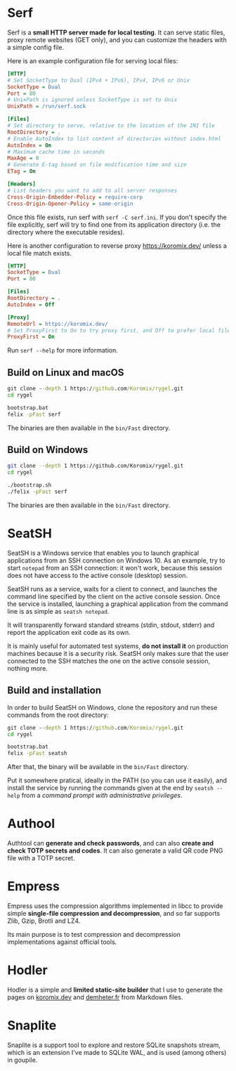 # Serf

Serf is a **small HTTP server made for local testing**. It can serve static files, proxy remote websites (GET only), and you can customize the headers with a simple config file.

Here is an example configuration file for serving local files:

```ini
[HTTP]
# Set SocketType to Dual (IPv4 + IPv6), IPv4, IPv6 or Unix
SocketType = Dual
Port = 80
# UnixPath is ignored unless SocketType is set to Unix
UnixPath = /run/serf.sock

[Files]
# Set directory to serve, relative to the location of the INI file
RootDirectory = .
# Enable AutoIndex to list content of directories without index.html
AutoIndex = On
# Maximum cache time in seconds
MaxAge = 0
# Generate E-tag based on file modification time and size
ETag = On

[Headers]
# List headers you want to add to all server responses
Cross-Origin-Embedder-Policy = require-corp
Cross-Origin-Opener-Policy = same-origin
```

Once this file exists, run serf with `serf -C serf.ini`. If you don't specify the file explicitly, serf will try to find one from its application directory (i.e. the directory where the executable resides).

Here is another configuration to reverse proxy https://koromix.dev/ unless a local file match exists.

```ini
[HTTP]
SocketType = Dual
Port = 80

[Files]
RootDirectory = .
AutoIndex = Off

[Proxy]
RemoteUrl = https://koromix.dev/
# Set ProxyFirst to On to try proxy first, and Off to prefer local files
ProxyFirst = On
```

Run `serf --help` for more information.

## Build on Linux and macOS

```bat
git clone --depth 1 https://github.com/Koromix/rygel.git
cd rygel

bootstrap.bat
felix -pFast serf
```

The binaries are then available in the `bin/Fast` directory.

## Build on Windows

```sh
git clone --depth 1 https://github.com/Koromix/rygel.git
cd rygel

./bootstrap.sh
./felix -pFast serf
```

The binaries are then available in the `bin/Fast` directory.

# SeatSH

SeatSH is a Windows service that enables you to launch graphical applications from an SSH connection on Windows 10. As an example, try to start `notepad` from an SSH connection: it won't work, because this session does not have access to the active console (desktop) session.

SeatSH runs as a service, waits for a client to connect, and launches the command line specified by the client on the active console session. Once the service is installed, launching a graphical application from the command line is as simple as `seatsh notepad`.

It will transparently forward standard streams (stdin, stdout, stderr) and report the application exit code as its own.

It is mainly useful for automated test systems, **do not install it** on production machines because it is a security risk. SeatSH only makes sure that the user connected to the SSH matches the one on the active console session, nothing more.

## Build and installation

In order to build SeatSH on Windows, clone the repository and run these commands from the root directory:

```bat
git clone --depth 1 https://github.com/Koromix/rygel.git
cd rygel

bootstrap.bat
felix -pFast seatsh
```

After that, the binary will be available in the `bin/Fast` directory.

Put it somewhere pratical, ideally in the PATH (so you can use it easily), and install the service by running the commands given at the end by `seatsh --help` from a *command prompt with administrative privileges*.

# Authool

Authtool can **generate and check passwords**, and can also **create and check TOTP secrets and codes**. It can also generate a valid QR code PNG file with a TOTP secret.

# Empress

Empress uses the compression algorithms implemented in libcc to provide simple **single-file compression and decompression**, and so far supports Zlib, Gzip, Brotli and LZ4.

Its main purpose is to test compression and decompression implementations against official tools.

# Hodler

Hodler is a simple and **limited static-site builder** that I use to generate the pages on [koromix.dev](https://koromix.dev/) and [demheter.fr](https://demheter.fr/) from Markdown files.

# Snaplite

Snaplite is a support tool to explore and restore SQLite snapshots stream, which is an extension I've made to SQLite WAL, and is used (among others) in goupile.
